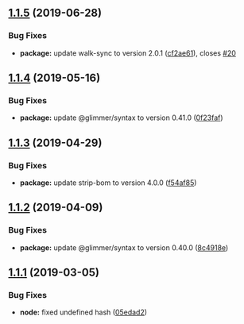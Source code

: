 ## [1.1.5](https://github.com/BBVAEngineering/ember-component-analyzer/compare/v1.1.4...v1.1.5) (2019-06-28)


### Bug Fixes

* **package:** update walk-sync to version 2.0.1 ([cf2ae61](https://github.com/BBVAEngineering/ember-component-analyzer/commit/cf2ae61)), closes [#20](https://github.com/BBVAEngineering/ember-component-analyzer/issues/20)

## [1.1.4](https://github.com/BBVAEngineering/ember-component-analyzer/compare/v1.1.3...v1.1.4) (2019-05-16)


### Bug Fixes

* **package:** update @glimmer/syntax to version 0.41.0 ([0f23faf](https://github.com/BBVAEngineering/ember-component-analyzer/commit/0f23faf))

## [1.1.3](https://github.com/BBVAEngineering/ember-component-analyzer/compare/v1.1.2...v1.1.3) (2019-04-29)


### Bug Fixes

* **package:** update strip-bom to version 4.0.0 ([f54af85](https://github.com/BBVAEngineering/ember-component-analyzer/commit/f54af85))

## [1.1.2](https://github.com/BBVAEngineering/ember-component-analyzer/compare/v1.1.1...v1.1.2) (2019-04-09)


### Bug Fixes

* **package:** update @glimmer/syntax to version 0.40.0 ([8c4918e](https://github.com/BBVAEngineering/ember-component-analyzer/commit/8c4918e))

## [1.1.1](https://github.com/BBVAEngineering/ember-component-analyzer/compare/v1.1.0...v1.1.1) (2019-03-05)


### Bug Fixes

* **node:** fixed undefined hash ([05edad2](https://github.com/BBVAEngineering/ember-component-analyzer/commit/05edad2))
